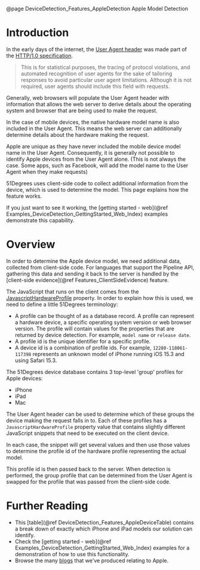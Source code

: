 @page DeviceDetection_Features_AppleDetection Apple Model Detection

# Introduction

In the early days of the internet, the 
[User Agent header](https://51degrees.com/blog/understanding-user-agent-string) 
was made part of the 
[HTTP/1.0 specification](https://datatracker.ietf.org/doc/html/rfc1945#page-46).

> This is for statistical purposes,
> the tracing of protocol violations, and automated recognition of user
> agents for the sake of tailoring responses to avoid particular user
> agent limitations. Although it is not required, user agents should
> include this field with requests. 

Generally, web browsers will populate the User Agent header with information that allows the 
web server to derive details about the operating system and browser that are being used to make 
the request. 

In the case of mobile devices, the native hardware model name is also included in the User Agent.
This means the web server can additionally determine details about the hardware making the request.

Apple are unique as they have never included the mobile device model name in the User Agent. 
Consequently, it is generally not possible to identify Apple devices from the User Agent alone. 
(This is not always the case. Some apps, such as Facebook, will add the model name to the 
User Agent when they make requests)

51Degrees uses client-side code to collect additional information from the device, which is used
to determine the model. This page explains how the feature works.

If you just want to see it working, the 
[getting started - web](@ref Examples_DeviceDetection_GettingStarted_Web_Index) examples
demonstrate this capability.

# Overview

In order to determine the Apple device model, we need additional data, collected from client-side 
code. For languages that support the Pipeline API, gathering this data and sending it back to the
server is handled by the [client-side evidence](@ref Features_ClientSideEvidence) feature.

The JavaScript that runs on the client comes from the [JavascriptHardwareProfile](https://51degrees.com/developers/property-dictionary?item=Device%7CJavascript) property.
In order to explain how this is used, we need to define a little 51Degrees terminology:

- A profile can be thought of as a database record. A profile can represent a hardware device, a specific operating system version or web browser version. The profile will contain values for the properties that are returned by device detection. For example, `model name` or `release date`. 
- A profile id is the unique identifier for a specific profile.
- A device id is a combination of profile ids. For example, `12280-118061-117398` represents an unknown model of iPhone running iOS 15.3 and using Safari 15.3.

The 51Degrees device database contains 3 top-level 'group' profiles for Apple devices:

- iPhone
- iPad
- Mac

The User Agent header can be used to determine which of these groups the device making the request 
falls in to. Each of these profiles has a `JavascriptHardwareProfile` property value that contains 
slightly different JavaScript snippets that need to be executed on the client device.

In each case, the snippet will get several values and then use those values to determine the 
profile id of the hardware profile representing the actual model.

This profile id is then passed back to the server. When detection is performed, the group profile 
that can be determined from the User Agent is swapped for the profile that was passed from the 
client-side code.

# Further Reading

- This [table](@ref DeviceDetection_Features_AppleDeviceTable) contains a break down of exactly which iPhone and iPad models our solution can identify.
- Check the [getting started - web](@ref Examples_DeviceDetection_GettingStarted_Web_Index) examples for a demonstration of how to use this functionality.
- Browse the many [blogs](http://51degrees.com/resources/blogs/tag/Apple) that we've produced relating to Apple.

